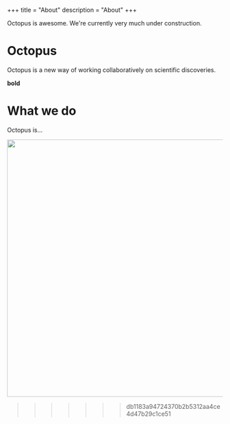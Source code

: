+++
title = "About"
description = "About"
+++

Octopus is awesome. We're currently very much under construction.

# Octopus
Octopus is a new way of working collaboratively on scientific discoveries.

**bold**

# What we do

Octopus is... 

<img src="/img/hypothesis_page.png" width="600px"></img>
>>>>>>> db1183a94724370b2b5312aa4ce4d47b29c1ce51
